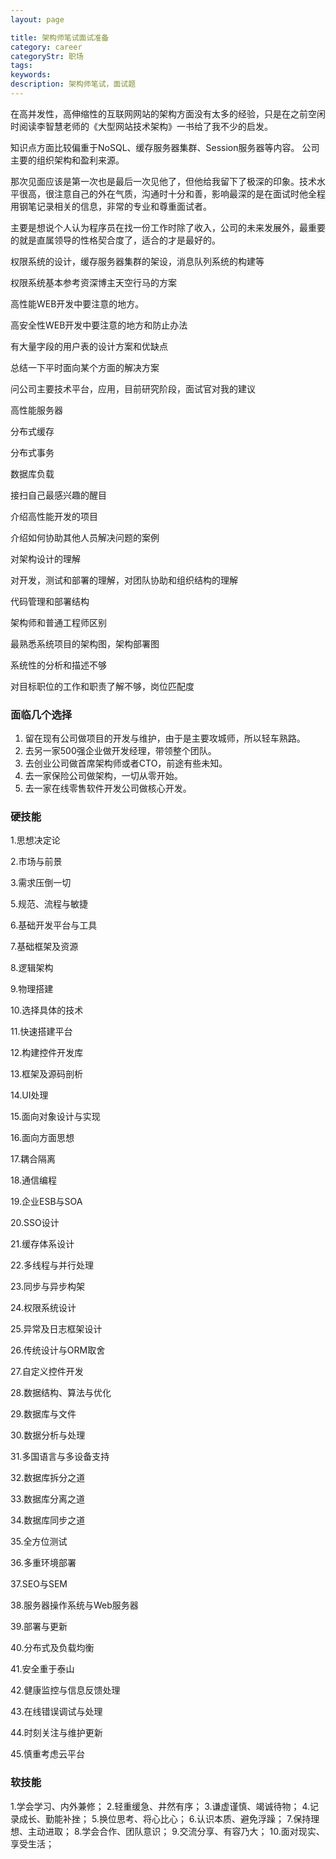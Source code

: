 ```yaml
---
layout: page

title: 架构师笔试面试准备
category: career
categoryStr: 职场 
tags: 
keywords: 
description: 架构师笔试，面试题
---
```





在高并发性，高伸缩性的互联网网站的架构方面没有太多的经验，只是在之前空闲时阅读李智慧老师的《大型网站技术架构》一书给了我不少的启发。

知识点方面比较偏重于NoSQL、缓存服务器集群、Session服务器等内容。
公司主要的组织架构和盈利来源。

那次见面应该是第一次也是最后一次见他了，但他给我留下了极深的印象。技术水平很高，很注意自己的外在气质，沟通时十分和善，影响最深的是在面试时他全程用钢笔记录相关的信息，非常的专业和尊重面试者。

主要是想说个人认为程序员在找一份工作时除了收入，公司的未来发展外，最重要的就是直属领导的性格契合度了，适合的才是最好的。

权限系统的设计，缓存服务器集群的架设，消息队列系统的构建等

权限系统基本参考资深博主天空行马的方案


高性能WEB开发中要注意的地方。

高安全性WEB开发中要注意的地方和防止办法

有大量字段的用户表的设计方案和优缺点

总结一下平时面向某个方面的解决方案

问公司主要技术平台，应用，目前研究阶段，面试官对我的建议

高性能服务器

分布式缓存

分布式事务

数据库负载

接扫自己最感兴趣的醒目

介绍高性能开发的项目

介绍如何协助其他人员解决问题的案例

对架构设计的理解

对开发，测试和部署的理解，对团队协助和组织结构的理解

代码管理和部署结构

架构师和普通工程师区别

最熟悉系统项目的架构图，架构部署图

系统性的分析和描述不够

对目标职位的工作和职责了解不够，岗位匹配度

### 面临几个选择

1. 留在现有公司做项目的开发与维护，由于是主要攻城师，所以轻车熟路。
2. 去另一家500强企业做开发经理，带领整个团队。
3. 去创业公司做首席架构师或者CTO，前途有些未知。
4. 去一家保险公司做架构，一切从零开始。
5. 去一家在线零售软件开发公司做核心开发。

### 硬技能

1.思想决定论

2.市场与前景

3.需求压倒一切

5.规范、流程与敏捷

6.基础开发平台与工具

7.基础框架及资源

8.逻辑架构

9.物理搭建

10.选择具体的技术

11.快速搭建平台

12.构建控件开发库

13.框架及源码剖析

14.UI处理

15.面向对象设计与实现

16.面向方面思想

17.耦合隔离

18.通信编程

19.企业ESB与SOA

20.SSO设计

21.缓存体系设计

22.多线程与并行处理

23.同步与异步构架

24.权限系统设计

25.异常及日志框架设计

26.传统设计与ORM取舍

27.自定义控件开发

28.数据结构、算法与优化

29.数据库与文件

30.数据分析与处理

31.多国语言与多设备支持

32.数据库拆分之道

33.数据库分离之道

34.数据库同步之道

35.全方位测试

36.多重环境部署

37.SEO与SEM

38.服务器操作系统与Web服务器

39.部署与更新

40.分布式及负载均衡

41.安全重于泰山

42.健康监控与信息反馈处理

43.在线错误调试与处理

44.时刻关注与维护更新

45.慎重考虑云平台


### 软技能

1.学会学习、内外兼修；
2.轻重缓急、井然有序；
3.谦虚谨慎、竭诚待物；
4.记录成长、勤能补挫；
5.换位思考、将心比心；
6.认识本质、避免浮躁；
7.保持理想、主动进取；
8.学会合作、团队意识；
9.交流分享、有容乃大；
10.面对现实、享受生活；












